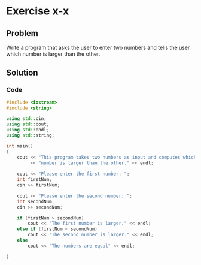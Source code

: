 # Exercise x-x

## Problem
Write a program that asks the user to enter two numbers and tells the user which number is larger than the other.

## Solution

### Code
```Cpp
#include <iostream>
#include <string>

using std::cin;
using std::cout;
using std::endl;
using std::string;

int main()
{
	cout << "This program takes two numbers as input and computes which " 
		 << "number is larger than the other." << endl;
		 
	cout << "Please enter the first number: ";
	int firstNum;
	cin >> firstNum;

	cout << "Please enter the second number: ";
	int secondNum;
	cin >> secondNum;

	if (firstNum > secondNum)
		cout << "The first number is larger." << endl;
	else if (firstNum < secondNum)
		cout << "The second number is larger." << endl;
	else
		cout << "The numbers are equal" << endl;

}
```

